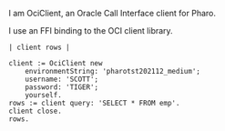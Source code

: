 I am OciClient, an Oracle Call Interface client for Pharo.

I use an FFI binding to the OCI client library.

```
| client rows |

client := OciClient new
	environmentString: 'pharotst202112_medium';
	username: 'SCOTT';
	password: 'TIGER';
	yourself.
rows := client query: 'SELECT * FROM emp'.		
client close.
rows.
```
